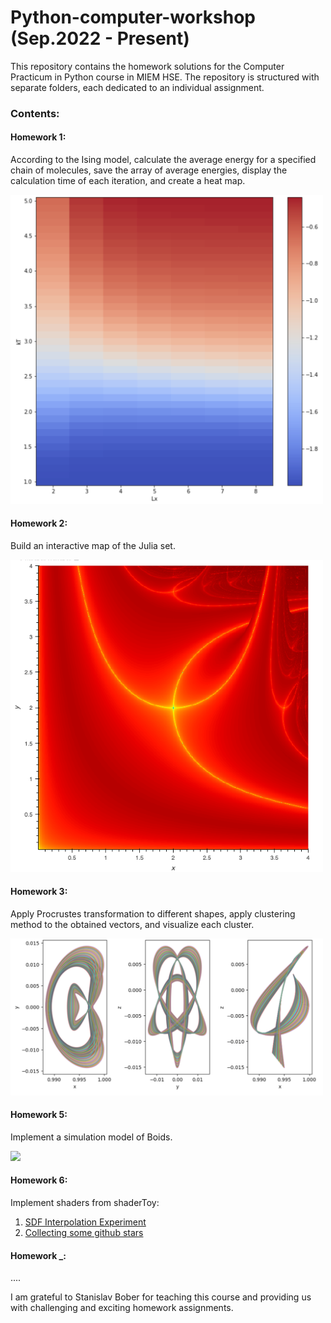 # Python-computer-workshop (Sep.2022 - Present)
This repository contains the homework solutions for the Computer Practicum in Python course in MIEM HSE. The repository is structured with separate folders, each dedicated to an individual assignment.

### Contents:
#### Homework 1: 
According to the Ising model, calculate the average energy for a specified chain of molecules, save the array of average energies, display the calculation time of each iteration, and create a heat map.

<img src="https://github.com/Matvey-1212/Python-computer-workshop/blob/main/ReadMeContent/feromHeatMap.png" width="500">

#### Homework 2: 
Build an interactive map of the Julia set.

<img src="https://github.com/Matvey-1212/Python-computer-workshop/blob/main/ReadMeContent/bokeh_plot.png" width="500">

#### Homework 3: 
Apply Procrustes transformation to different shapes, apply clustering method to the obtained vectors, and visualize each cluster.

<img src="https://github.com/Matvey-1212/Python-computer-workshop/blob/main/ReadMeContent/procrust.png" width="500">

#### Homework 5: 
Implement a simulation model of Boids.

<img src="https://github.com/Matvey-1212/Python-computer-workshop/blob/main/ReadMeContent/boids2.gif" width="500">

#### Homework 6: 
Implement shaders from shaderToy:
1) <a href="https://www.shadertoy.com/view/DdV3zG"> SDF Interpolation Experiment  </a>
2) <a href="https://www.shadertoy.com/view/cst3zX"> Collecting some github stars  </a>

#### Homework _:
....

I am grateful to Stanislav Bober for teaching this course and providing us with challenging and exciting homework assignments.
